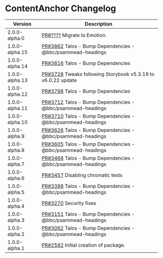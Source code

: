 # ContentAnchor Changelog

<!-- prettier-ignore -->
| Version | Description |
|---------|-------------|
| 2.0.0-alpha.0 | [PR#????](https://github.com/bbc/psammead/pull/????) Migrate to Emotion. |
| 1.0.0-alpha.15 | [PR#3862](https://github.com/bbc/psammead/pull/3862) Talos - Bump Dependencies - @bbc/psammead-headings |
| 1.0.0-alpha.14 | [PR#3816](https://github.com/bbc/psammead/pull/3816) Talos - Bump Dependencies |
| 1.0.0-alpha.13 | [PR#3728](https://github.com/bbc/psammead/pull/3728) Tweaks following Storybook v5.3.19 to v6.0.22 update |
| 1.0.0-alpha.12 | [PR#3798](https://github.com/bbc/psammead/pull/3798) Talos - Bump Dependencies
| 1.0.0-alpha.11 | [PR#3712](https://github.com/bbc/psammead/pull/3712) Talos - Bump Dependencies - @bbc/psammead-headings |
| 1.0.0-alpha.10 | [PR#3710](https://github.com/bbc/psammead/pull/3710) Talos - Bump Dependencies - @bbc/psammead-headings |
| 1.0.0-alpha.9 | [PR#3626](https://github.com/bbc/psammead/pull/3626) Talos - Bump Dependencies - @bbc/psammead-headings |
| 1.0.0-alpha.8 | [PR#3605](https://github.com/bbc/psammead/pull/3605) Talos - Bump Dependencies - @bbc/psammead-headings |
| 1.0.0-alpha.7 | [PR#3468](https://github.com/bbc/psammead/pull/3468) Talos - Bump Dependencies - @bbc/psammead-headings |
| 1.0.0-alpha.6 | [PR#3457](https://github.com/bbc/psammead/pull/3457) Disabling chromatic tests |
| 1.0.0-alpha.5 | [PR#3398](https://github.com/bbc/psammead/pull/3398) Talos - Bump Dependencies - @bbc/psammead-headings |
| 1.0.0-alpha.4 | [PR#3270](https://github.com/bbc/psammead/pull/3270) Security fixes |
| 1.0.0-alpha.3 | [PR#3151](https://github.com/bbc/psammead/pull/3151) Talos - Bump Dependencies - @bbc/psammead-headings |
| 1.0.0-alpha.2 | [PR#3082](https://github.com/bbc/psammead/pull/3082) Talos - Bump Dependencies - @bbc/psammead-headings |
| 1.0.0-alpha.1 | [PR#2582](https://github.com/bbc/psammead/pull/2582) Initial creation of package. |
